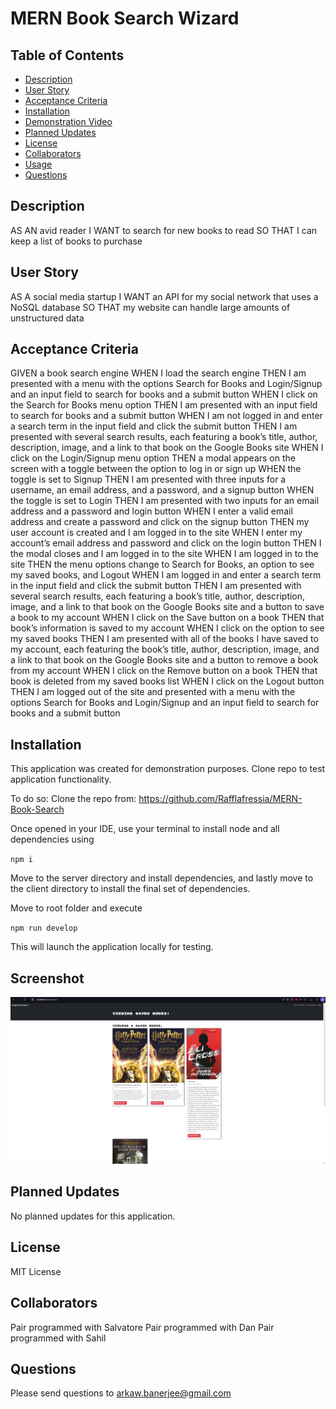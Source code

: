 # MERN Book Search Wizard

## Table of Contents

- [Description](#description)
- [User Story](#userstory)
- [Acceptance Criteria](#acceptance-criteria)
- [Installation](#installation)
- [Demonstration Video](#demonstration-video)
- [Planned Updates](#planned-updates)
- [License](#license)
- [Collaborators](#collaborators)
- [Usage](#usage)
- [Questions](#questions)

## Description

AS AN avid reader
I WANT to search for new books to read
SO THAT I can keep a list of books to purchase

## User Story

AS A social media startup
I WANT an API for my social network that uses a NoSQL database
SO THAT my website can handle large amounts of unstructured data

## Acceptance Criteria

GIVEN a book search engine
WHEN I load the search engine
THEN I am presented with a menu with the options Search for Books and Login/Signup and an input field to search for books and a submit button
WHEN I click on the Search for Books menu option
THEN I am presented with an input field to search for books and a submit button
WHEN I am not logged in and enter a search term in the input field and click the submit button
THEN I am presented with several search results, each featuring a book’s title, author, description, image, and a link to that book on the Google Books site
WHEN I click on the Login/Signup menu option
THEN a modal appears on the screen with a toggle between the option to log in or sign up
WHEN the toggle is set to Signup
THEN I am presented with three inputs for a username, an email address, and a password, and a signup button
WHEN the toggle is set to Login
THEN I am presented with two inputs for an email address and a password and login button
WHEN I enter a valid email address and create a password and click on the signup button
THEN my user account is created and I am logged in to the site
WHEN I enter my account’s email address and password and click on the login button
THEN I the modal closes and I am logged in to the site
WHEN I am logged in to the site
THEN the menu options change to Search for Books, an option to see my saved books, and Logout
WHEN I am logged in and enter a search term in the input field and click the submit button
THEN I am presented with several search results, each featuring a book’s title, author, description, image, and a link to that book on the Google Books site and a button to save a book to my account
WHEN I click on the Save button on a book
THEN that book’s information is saved to my account
WHEN I click on the option to see my saved books
THEN I am presented with all of the books I have saved to my account, each featuring the book’s title, author, description, image, and a link to that book on the Google Books site and a button to remove a book from my account
WHEN I click on the Remove button on a book
THEN that book is deleted from my saved books list
WHEN I click on the Logout button
THEN I am logged out of the site and presented with a menu with the options Search for Books and Login/Signup and an input field to search for books and a submit button

## Installation

This application was created for demonstration purposes.
Clone repo to test application functionality.

To do so:
Clone the repo from: https://github.com/Rafflafressia/MERN-Book-Search

Once opened in your IDE, use your terminal to install node
and all dependencies using

`npm i`

Move to the server directory and install dependencies, and lastly move to the client directory to install the final set of dependencies.

Move to root folder and execute

`npm run develop`

This will launch the application locally for testing.

## Screenshot

![Saved Book](./client/public/Screenshot%202024-04-27%20005600.png)

## Planned Updates

No planned updates for this application.

## License

MIT License

## Collaborators

Pair programmed with Salvatore 
Pair programmed with Dan
Pair programmed with Sahil

## Questions

Please send questions to
arkaw.banerjee@gmail.com
